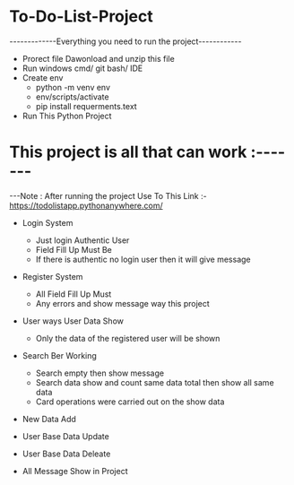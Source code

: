 # To-Do-List-Project

-------------Everything you need to run the project------------
* Prorect file Dawonload and unzip this file
* Run windows cmd/ git bash/ IDE
* Create env
  - python -m venv env
  - env/scripts/activate
  - pip install requerments.text
* Run This Python Project


# This project is all that can work :-------

---Note :  After running the project Use To This Link :- https://todolistapp.pythonanywhere.com/

* Login System
  - Just login Authentic User
  - Field Fill Up Must Be
  - If there is authentic no login user then it will give message
    
* Register System
  - All Field Fill Up Must
  - Any errors and show message way this project
    
* User ways User Data Show
  - Only the data of the registered user will be shown
    
* Search Ber Working
  - Search empty then show message
  - Search data show and count same data total then show all same data
  - Card operations were carried out on the show data
    
* New Data Add
* User Base Data Update
* User Base Data Deleate
* All Message Show in Project 
